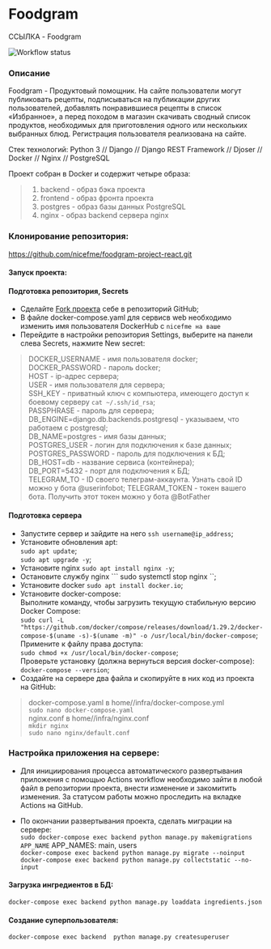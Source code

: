 # Foodgram

ССЫЛКА - Foodgram  

![Workflow status](https://github.com/nicefme/foodgram-project-react/actions/workflows/foodgram_workflow.yml/badge.svg)


### Описание

 Foodgram - Продуктовый помощник. На сайте пользователи могут публиковать рецепты, подписываться на публикации других пользователей, добавлять понравившиеся рецепты в список «Избранное», а перед походом в магазин скачивать сводный список продуктов, необходимых для приготовления одного или нескольких выбранных блюд. Регистрация пользователя реализована на сайте.  

Стек технологий: Python 3 // Django // Django REST Framework // Djoser // Docker // Nginx // PostgreSQL

Проект собран в Docker и содержит четыре образа:

> 1. backend - образ бэка проекта
> 2. frontend - образ фронта проекта
> 3. postgres - образ базы данных PostgreSQL
> 4. nginx - образ backend сервера nginx


### Клонирование репозитория:

https://github.com/nicefme/foodgram-project-react.git


#### Запуск проекта:
#### Подготовка репозитория, Secrets

- Сделайте [Fork проекта](https://github.com/nicefme/foodgram-project-react) себе в репозиторий GitHub;
- В файле docker-compose.yaml для сервисв web необходимо изменить имя пользователя DockerHub с ``` nicefme на ваше ```  
- Перейдите в настройки репозитория Settings, выберите на панели слева Secrets, нажмите New secret:  

> DOCKER_USERNAME - имя пользователя docker;  
> DOCKER_PASSWORD - пароль docker;  
> HOST - ip-адрес сервера;  
> USER - имя пользователя для сервера;  
> SSH_KEY - приватный ключ с компьютера, имеющего доступ к боевому серверу ``` cat ~/.ssh/id_rsa ```;  
> PASSPHRASE - пароль для сервера;  
> DB_ENGINE=django.db.backends.postgresql - указываем, что работаем с postgresql;  
> DB_NAME=postgres - имя базы данных;  
> POSTGRES_USER - логин для подключения к базе данных;  
> POSTGRES_PASSWORD - пароль для подключения к БД;  
> DB_HOST=db - название сервиса (контейнера);  
> DB_PORT=5432 - порт для подключения к БД;  
> TELEGRAM_TO - ID своего телеграм-аккаунта. Узнать свой ID можно у бота @userinfobot;
> TELEGRAM_TOKEN - токен вашего бота. Получить этот токен можно у бота @BotFather

#### Подготовка сервера

- Запустите сервер и зайдите на него ``` ssh username@ip_address ```;
- Установите обновления apt:  
``` sudo apt update ```;  
``` sudo apt upgrade -y ```;  
- Установите nginx ``` sudo apt install nginx -y ```;
- Остановите службу nginx ``` sudo systemctl stop nginx ``;
- Установите docker ``` sudo apt install docker.io ```;
- Установите docker-compose:  
Выполните команду, чтобы загрузить текущую стабильную версию Docker Compose:  
``` sudo curl -L "https://github.com/docker/compose/releases/download/1.29.2/docker-compose-$(uname -s)-$(uname -m)" -o /usr/local/bin/docker-compose ```;  
Примените к файлу права доступа:  
``` sudo chmod +x /usr/local/bin/docker-compose	```;  
Проверьте установку (должна вернуться версия docker-compose):  
``` docker-compose --version ```;
- Создайте на сервере два файла и скопируйте в них код из проекта на GitHub:  
> docker-compose.yaml в home/<username>/infra/docker-compose.yml  
``` sudo nano docker-compose.yaml ```  
> nginx.conf в home/<username>/infra/nginx.conf  
``` mkdir nginx ```  
``` sudo nano nginx/default.conf ```  






### Настройка приложения на сервере:

- Для инициирования процесса автоматического развертывания приложения с помощью Actions workflow необходимо зайти в любой файл в репозитории проекта, внести изменение и закомитить изменения. За статусом работы можно проследить на вкладке Actions на GitHub.

- По окончании развертывания проекта, сделать миграции на сервере:  
``` sudo docker-compose exec backend python manage.py makemigrations APP_NAME ``` APP_NAMES: main, users  
``` docker-compose exec backend python manage.py migrate --noinput ```  
``` docker-compose exec backend python manage.py collectstatic --no-input ```  

#### Загрузка ингредиентов в БД:
```docker-compose exec backend python manage.py loaddata ingredients.json ```

#### Создание суперпользователя:
``` docker-compose exec backend  python manage.py createsuperuser ```